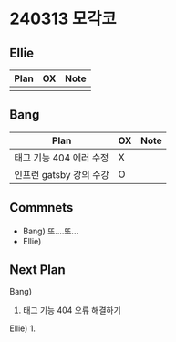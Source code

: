# 240313 모각코

## Ellie

| Plan 	| OX 	| Note 	|
|------	|----	|------	|
|  |    |      	|


## Bang

| Plan 	| OX 	| Note 	|
|------	|----	|------	|
| 태그 기능 404 에러 수정 |  X  |      |
| 인프런 gatsby 강의 수강 |  O  |      	|


## Commnets

 - Bang)  또....또...
 - Ellie) 
 
## Next Plan
 Bang)
 1.  태그 기능 404 오류 해결하기
 
 Ellie)
 1. 
